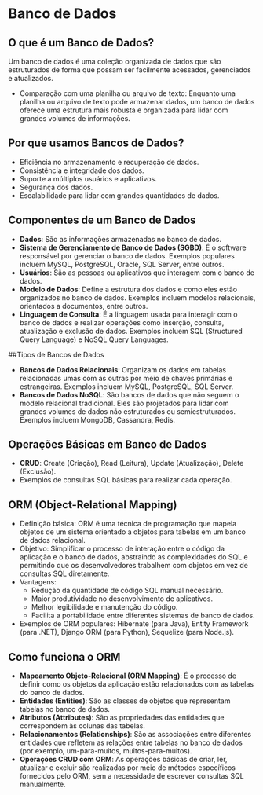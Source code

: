 # Banco de Dados

## O que é um Banco de Dados?

Um banco de dados é uma coleção organizada de dados que são estruturados de forma que possam ser facilmente acessados, gerenciados e atualizados.

- Comparação com uma planilha ou arquivo de texto: Enquanto uma planilha ou arquivo de texto pode armazenar dados, um banco de dados oferece uma estrutura mais robusta e organizada para lidar com grandes volumes de informações.

## Por que usamos Bancos de Dados?

- Eficiência no armazenamento e recuperação de dados.
- Consistência e integridade dos dados.
- Suporte a múltiplos usuários e aplicativos.
- Segurança dos dados.
- Escalabilidade para lidar com grandes quantidades de dados.

## Componentes de um Banco de Dados

- **Dados**: São as informações armazenadas no banco de dados.
- **Sistema de Gerenciamento de Banco de Dados (SGBD)**: É o software responsável por gerenciar o banco de dados. Exemplos populares incluem MySQL, PostgreSQL, Oracle, SQL Server, entre outros.
- **Usuários**: São as pessoas ou aplicativos que interagem com o banco de dados.
- **Modelo de Dados**: Define a estrutura dos dados e como eles estão organizados no banco de dados. Exemplos incluem modelos relacionais, orientados a documentos, entre outros.
- **Linguagem de Consulta**: É a linguagem usada para interagir com o banco de dados e realizar operações como inserção, consulta, atualização e exclusão de dados. Exemplos incluem SQL (Structured Query Language) e NoSQL Query Languages.

##Tipos de Bancos de Dados

- **Bancos de Dados Relacionais**: Organizam os dados em tabelas relacionadas umas com as outras por meio de chaves primárias e estrangeiras. Exemplos incluem MySQL, PostgreSQL, SQL Server.
- **Bancos de Dados NoSQL**: São bancos de dados que não seguem o modelo relacional tradicional. Eles são projetados para lidar com grandes volumes de dados não estruturados ou semiestruturados. Exemplos incluem MongoDB, Cassandra, Redis.

## Operações Básicas em Banco de Dados

- **CRUD**: Create (Criação), Read (Leitura), Update (Atualização), Delete (Exclusão).
- Exemplos de consultas SQL básicas para realizar cada operação.

## ORM (Object-Relational Mapping)

- Definição básica: ORM é uma técnica de programação que mapeia objetos de um sistema orientado a objetos para tabelas em um banco de dados relacional.
- Objetivo: Simplificar o processo de interação entre o código da aplicação e o banco de dados, abstraindo as complexidades do SQL e permitindo que os desenvolvedores trabalhem com objetos em vez de consultas SQL diretamente.
- Vantagens:
  - Redução da quantidade de código SQL manual necessário.
  - Maior produtividade no desenvolvimento de aplicativos.
  - Melhor legibilidade e manutenção do código.
  - Facilita a portabilidade entre diferentes sistemas de banco de dados.
- Exemplos de ORM populares: Hibernate (para Java), Entity Framework (para .NET), Django ORM (para Python), Sequelize (para Node.js).

## Como funciona o ORM

- **Mapeamento Objeto-Relacional (ORM Mapping)**: É o processo de definir como os objetos da aplicação estão relacionados com as tabelas do banco de dados.
- **Entidades (Entities)**: São as classes de objetos que representam tabelas no banco de dados.
- **Atributos (Attributes)**: São as propriedades das entidades que correspondem às colunas das tabelas.
- **Relacionamentos (Relationships)**: São as associações entre diferentes entidades que refletem as relações entre tabelas no banco de dados (por exemplo, um-para-muitos, muitos-para-muitos).
- **Operações CRUD com ORM**: As operações básicas de criar, ler, atualizar e excluir são realizadas por meio de métodos específicos fornecidos pelo ORM, sem a necessidade de escrever consultas SQL manualmente.
